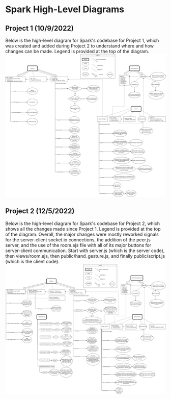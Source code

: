 # Spark High-Level Diagrams

## Project 1 (10/9/2022)
Below is the high-level diagram for Spark's codebase for Project 1, which was created and added during Project 2 to understand where and how changes can be made. Legend is provided at the top of the diagram.
<img src="/docs/documentation_photos/spark-proj1-design.png" alt="drawing" />

## Project 2 (12/5/2022)
Below is the high-level diagram for Spark's codebase for Project 2, which shows all the changes made since Project 1. Legend is provided at the top of the diagram. Overall, the major changes were mostly reworked signals for the server-client socket.io connections, the addition of the peer.js server, and the use of the room.ejs file with all of its major buttons for server-client communication. Start with server.js (which is the server code), then views/room.ejs, then public/hand_gesture.js, and finally public/script.js (which is the client code).
<img src="/docs/documentation_photos/spark-proj2-design.png" alt="drawing" />
